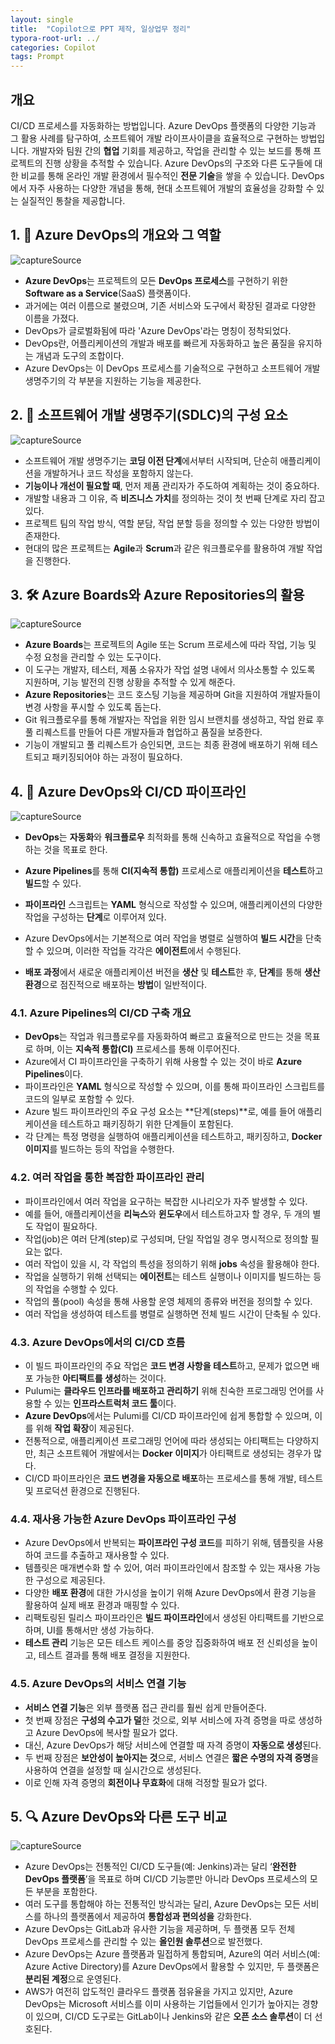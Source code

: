 ```yaml
---
layout: single
title:  "Copilot으로 PPT 제작, 일상업무 정리"
typora-root-url: ../
categories: Copilot
tags: Prompt
---
```




## 개요

CI/CD 프로세스를 자동화하는 방법입니다. Azure DevOps 플랫폼의 다양한 기능과 그 활용 사례를 탐구하여, 소프트웨어 개발 라이프사이클을 효율적으로 구현하는 방법입니다. 개발자와 팀원 간의 **협업** 기회를 제공하고, 작업을 관리할 수 있는 보드를 통해 프로젝트의 진행 상황을 추적할 수 있습니다. Azure DevOps의 구조와 다른 도구들에 대한 비교를 통해 온라인 개발 환경에서 필수적인 **전문 기술**을 쌓을 수 있습니다. DevOps에서 자주 사용하는 다양한 개념을 통해, 현대 소프트웨어 개발의 효율성을 강화할 수 있는 실질적인 통찰을 제공합니다.

## 1. 🌟 Azure DevOps의 개요와 그 역할

![captureSource](https://resource-release.s3.ap-northeast-2.amazonaws.com/thumbnails/4BibQ69MD8c/0.jpg)

- **Azure DevOps**는 프로젝트의 모든 **DevOps 프로세스**를 구현하기 위한 **Software as a Service**(SaaS) 플랫폼이다.
- 과거에는 여러 이름으로 불렸으며, 기존 서비스와 도구에서 확장된 결과로 다양한 이름을 가졌다.
- DevOps가 글로벌화됨에 따라 'Azure DevOps'라는 명칭이 정착되었다.
- DevOps란, 어플리케이션의 개발과 배포를 빠르게 자동화하고 높은 품질을 유지하는 개념과 도구의 조합이다.
- Azure DevOps는 이 DevOps 프로세스를 기술적으로 구현하고 소프트웨어 개발 생명주기의 각 부분을 지원하는 기능을 제공한다.



## 2. 📅 소프트웨어 개발 생명주기(SDLC)의 구성 요소

![captureSource](https://resource-release.s3.ap-northeast-2.amazonaws.com/thumbnails/4BibQ69MD8c/200.jpg)

- 소프트웨어 개발 생명주기는 **코딩 이전 단계**에서부터 시작되며, 단순히 애플리케이션을 개발하거나 코드 작성을 포함하지 않는다.
- **기능이나 개선이 필요할 때**, 먼저 제품 관리자가 주도하여 계획하는 것이 중요하다.
- 개발할 내용과 그 이유, 즉 **비즈니스 가치**를 정의하는 것이 첫 번째 단계로 자리 잡고 있다.
- 프로젝트 팀의 작업 방식, 역할 분담, 작업 분할 등을 정의할 수 있는 다양한 방법이 존재한다.
- 현대의 많은 프로젝트는 **Agile**과 **Scrum**과 같은 워크플로우를 활용하여 개발 작업을 진행한다.



## 3. 🛠️ Azure Boards와 Azure Repositories의 활용

![captureSource](https://resource-release.s3.ap-northeast-2.amazonaws.com/thumbnails/4BibQ69MD8c/248.jpg)

- **Azure Boards**는 프로젝트의 Agile 또는 Scrum 프로세스에 따라 작업, 기능 및 수정 요청을 관리할 수 있는 도구이다. 
- 이 도구는 개발자, 테스터, 제품 소유자가 작업 설명 내에서 의사소통할 수 있도록 지원하며, 기능 발전의 진행 상황을 추적할 수 있게 해준다. 
- **Azure Repositories**는 코드 호스팅 기능을 제공하며 Git을 지원하여 개발자들이 변경 사항을 푸시할 수 있도록 돕는다. 
- Git 워크플로우를 통해 개발자는 작업을 위한 임시 브랜치를 생성하고, 작업 완료 후 풀 리퀘스트를 만들어 다른 개발자들과 협업하고 품질을 보증한다. 
- 기능이 개발되고 풀 리퀘스트가 승인되면, 코드는 최종 환경에 배포하기 위해 테스트되고 패키징되어야 하는 과정이 필요하다. 



## 4. 🚀 Azure DevOps와 CI/CD 파이프라인

![captureSource](https://resource-release.s3.ap-northeast-2.amazonaws.com/thumbnails/4BibQ69MD8c/501.jpg)

- **DevOps**는 **자동화**와 **워크플로우** 최적화를 통해 신속하고 효율적으로 작업을 수행하는 것을 목표로 한다.

- **Azure Pipelines**를 통해 **CI(지속적 통합)** 프로세스로 애플리케이션을 **테스트**하고 **빌드**할 수 있다.

- **파이프라인** 스크립트는 **YAML** 형식으로 작성할 수 있으며, 애플리케이션의 다양한 작업을 구성하는 **단계**로 이루어져 있다.

- Azure DevOps에서는 기본적으로 여러 작업을 병렬로 실행하여 **빌드 시간**을 단축할 수 있으며, 이러한 작업들 각각은 **에이전트**에서 수행된다.

- **배포 과정**에서 새로운 애플리케이션 버전을 **생산** 및 **테스트**한 후, **단계**를 통해 **생산 환경**으로 점진적으로 배포하는 **방법**이 일반적이다.

  

### 4.1. Azure Pipelines의 CI/CD 구축 개요

- **DevOps**는 작업과 워크플로우를 자동화하여 빠르고 효율적으로 만드는 것을 목표로 하며, 이는 **지속적 통합(CI)** 프로세스를 통해 이루어진다.
- Azure에서 CI 파이프라인을 구축하기 위해 사용할 수 있는 것이 바로 **Azure Pipelines**이다.
- 파이프라인은 **YAML** 형식으로 작성할 수 있으며, 이를 통해 파이프라인 스크립트를 코드의 일부로 포함할 수 있다.
- Azure 빌드 파이프라인의 주요 구성 요소는 **단계(steps)**로, 예를 들어 애플리케이션을 테스트하고 패키징하기 위한 단계들이 포함된다.
- 각 단계는 특정 명령을 실행하여 애플리케이션을 테스트하고, 패키징하고, **Docker 이미지**를 빌드하는 등의 작업을 수행한다.

### 4.2. 여러 작업을 통한 복잡한 파이프라인 관리

- 파이프라인에서 여러 작업을 요구하는 복잡한 시나리오가 자주 발생할 수 있다.
- 예를 들어, 애플리케이션을 **리눅스**와 **윈도우**에서 테스트하고자 할 경우, 두 개의 별도 작업이 필요하다.
- 작업(job)은 여러 단계(step)로 구성되며, 단일 작업일 경우 명시적으로 정의할 필요는 없다.
- 여러 작업이 있을 시, 각 작업의 특성을 정의하기 위해 **jobs** 속성을 활용해야 한다.
- 작업을 실행하기 위해 선택되는 **에이전트**는 테스트 실행이나 이미지를 빌드하는 등의 작업을 수행할 수 있다.
- 작업의 풀(pool) 속성을 통해 사용할 운영 체제의 종류와 버전을 정의할 수 있다.
- 여러 작업을 생성하여 테스트를 병렬로 실행하면 전체 빌드 시간이 단축될 수 있다.

### 4.3. Azure DevOps에서의 CI/CD 흐름

- 이 빌드 파이프라인의 주요 작업은 **코드 변경 사항을 테스트**하고, 문제가 없으면 배포 가능한 **아티팩트를 생성**하는 것이다. 
- Pulumi는 **클라우드 인프라를 배포하고 관리하기** 위해 친숙한 프로그래밍 언어를 사용할 수 있는 **인프라스트럭처 코드 툴**이다. 
- **Azure DevOps**에서는 Pulumi를 CI/CD 파이프라인에 쉽게 통합할 수 있으며, 이를 위해 **작업 확장**이 제공된다. 
- 전통적으로, 애플리케이션 프로그래밍 언어에 따라 생성되는 아티팩트는 다양하지만, 최근 소프트웨어 개발에서는 **Docker 이미지**가 아티팩트로 생성되는 경우가 많다. 
- CI/CD 파이프라인은 **코드 변경을 자동으로 배포**하는 프로세스를 통해 개발, 테스트 및 프로덕션 환경으로 진행된다. 

### 4.4. 재사용 가능한 Azure DevOps 파이프라인 구성

- Azure DevOps에서 반복되는 **파이프라인 구성 코드**를 피하기 위해, 템플릿을 사용하여 코드를 추출하고 재사용할 수 있다.
- 템플릿은 매개변수화 할 수 있어, 여러 파이프라인에서 참조할 수 있는 재사용 가능한 구성으로 제공된다.
- 다양한 **배포 환경**에 대한 가시성을 높이기 위해 Azure DevOps에서 환경 기능을 활용하여 실제 배포 환경과 매핑할 수 있다.
- 리팩토링된 릴리스 파이프라인은 **빌드 파이프라인**에서 생성된 아티팩트를 기반으로 하며, UI를 통해서만 생성 가능하다.
- **테스트 관리** 기능은 모든 테스트 케이스를 중앙 집중화하여 배포 전 신뢰성을 높이고, 테스트 결과를 통해 배포 결정을 지원한다.

### 4.5. Azure DevOps의 서비스 연결 기능

- **서비스 연결 기능**은 외부 플랫폼 접근 관리를 훨씬 쉽게 만들어준다.
- 첫 번째 장점은 **구성의 수고가 덜**한 것으로, 외부 서비스에 자격 증명을 따로 생성하고 Azure DevOps에 복사할 필요가 없다.
- 대신, Azure DevOps가 해당 서비스에 연결할 때 자격 증명이 **자동으로 생성**된다.
- 두 번째 장점은 **보안성이 높아지는 것**으로, 서비스 연결은 **짧은 수명의 자격 증명**을 사용하여 연결을 설정할 때 실시간으로 생성된다.
- 이로 인해 자격 증명의 **회전이나 무효화**에 대해 걱정할 필요가 없다.



## 5. 🔍 Azure DevOps와 다른 도구 비교

![captureSource](https://resource-release.s3.ap-northeast-2.amazonaws.com/thumbnails/4BibQ69MD8c/1767.jpg)

- Azure DevOps는 전통적인 CI/CD 도구들(예: Jenkins)과는 달리 ‘**완전한 DevOps 플랫폼**’을 목표로 하며 CI/CD 기능뿐만 아니라 DevOps 프로세스의 모든 부분을 포함한다.
- 여러 도구를 통합해야 하는 전통적인 방식과는 달리, Azure DevOps는 모든 서비스를 하나의 플랫폼에서 제공하여 **통합성과 편의성을** 강화한다.
- Azure DevOps는 GitLab과 유사한 기능을 제공하며, 두 플랫폼 모두 전체 DevOps 프로세스를 관리할 수 있는 **올인원 솔루션**으로 발전했다.
- Azure DevOps는 Azure 플랫폼과 밀접하게 통합되며, Azure의 여러 서비스(예: Azure Active Directory)를 Azure DevOps에서 활용할 수 있지만, 두 플랫폼은 **분리된 계정**으로 운영된다.
- AWS가 여전히 압도적인 클라우드 플랫폼 점유율을 가지고 있지만, Azure DevOps는 Microsoft 서비스를 이미 사용하는 기업들에서 인기가 높아지는 경향이 있으며, CI/CD 도구로는 GitLab이나 Jenkins와 같은 **오픈 소스 솔루션**이 더 선호된다.

